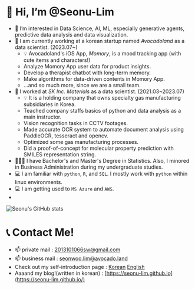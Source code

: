 # 👋 Hi, I’m @Seonu-Lim

- 👀 I’m interested in Data Science, AI, ML, especially generative agents, predictive data analysis and data visualization.
- 🌱 I am currently working at a korean startup named *Avocadoland* as a data scientist. (2023.07~)
  - 💡 Avocadoland's iOS App, *Momory*, is a mood tracking app (with cute items and characters!)
  - Analyze Momory App user data for product insights.
  - Develop a therapist chatbot with long-term memory.
  - Make algorithms for data-driven contents in Momory App.
  - ...and so much more, since we are a small team.
- 🌱 I worked at *SK Inc. Materials* as a data scientist. (2021.03~2023.07)
  - 💡 It is a holding company that owns specialty gas manufacturing subsidiaries in Korea.
  - Teached company staffs basics of python and data analysis as a main instructor.
  - Vision recognition tasks in CCTV footages.
  - Made accurate OCR system to automate document analysis using PaddleOCR, tesseract and opencv.
  - Optimized some gas manufacturing processes.
  - Did a proof-of-concept for molecular property prediction with SMILES representation string.
- 👩🏻‍🎓 I have Bachelor's and Master's Degree in Statistics. Also, I minored in Business Administration during my undergraduate studies.
- 💻 I am familiar with `python`, `R`, and `SQL`. I mostly work with `python` within linux environments. 
- 💻 I am getting used to `MS Azure` and `AWS`.
- 
![Seonu's GitHub stats](https://github-readme-stats.vercel.app/api?username=Seonu-Lim&show_icons=true&theme=panda)
  
# 📞 Contact Me!
- 📫 private mail : 2013101066sw@gmail.com
- 📫 business mail : seonwoo.lim@avocado.land
- Check out my self-introduction page : [Korean](https://bit.ly/3tm1BV2) [English](https://bit.ly/3SzVvOC)
- Aaaand my blog!(written in korean) : [https://seonu-lim.github.io](https://seonu-lim.github.io/)
